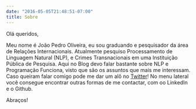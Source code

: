 ```yaml
---
date: "2016-05-05T21:48:51-07:00"
title: Sobre
---
```


Olá queridos, 

Meu nome é João Pedro Oliveira, eu sou graduando e pesquisador da área de Relações Internacionais. Atualmente pesquiso Processamento de Linguagem Natural (NLP), e Crimes Transnacionais em uma Instituição Pública de Pesquisa. Aqui no Blog devo falar bastante sobre NLP e Programação Funciona, visto que são os assuntos que mais me interessam. Caso queiram falar comigo pode me dar um alô no [Twitter](www.twitter.com/kimjoaoun)! No menu lateral você consegue encontrar outras formas de me contactar, com oo LinkedIn e o Github.

Abraços!

